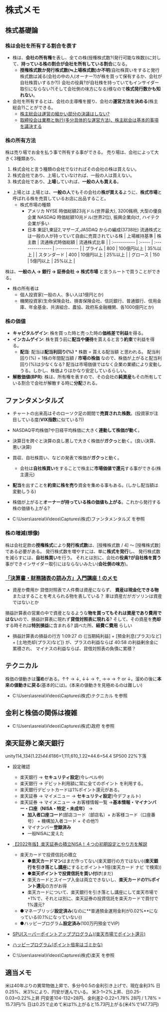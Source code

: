 # 株式メモ

## 株式基礎論

### 株は会社を所有する割合を表す

- 株は、**会社の所有権**を表し、全ての株(授権株式数?(発行可能な株数))に対して、**持っている株の割合が会社を所有している割合**になる。
  - **授権株式数か発行株式数(≒上場株式数)か不明**(自社株買いをすると発行株式数は減る(会社の中の人(オーナー?)が株を買って保有するか、会社が自社株買いするか?))
  会社の役員?が自社株を持っていてもインサイダー取引にならない?(そして会社側の味方になる)様なので**株式発行数かも知れない**。
- 会社を所有するとは、会社の主導権を握り、会社の**運営方法を決める**(株主総会?)ことができる。
  - [株主総会は運営の細かい部分の決議はしない?](https://www.youtube.com/watch?v=8gXw_6thyZk)
  - [取締役会は業務と執行(多分具体的な運営方法)、株主総会は基本的事項 を議決する](https://www.youtube.com/watch?v=y9IXbgZr__8)

### 株の所有方法

株は売り場でお金を払う事で所有する事ができる。
売り場は、会社によって大きく3種類あり、

1. 株式会社と言う種類の会社でなければその会社の株は買えない。
2. 株式会社であり、上場していなければ、一般の人は買えない。
3. 株式会社であり、**上場**していれば、**一般の人も買える**。

- 上場とは
上場とは、**一般の人**でもその会社の**株が買える**ように、**株式市場**と呼ばれる株を売買しているお店に出品すること。
  - 株式市場の種類
    - アメリカ
      NYSE 時価総額23兆ドル(世界最大), 3200銘柄, 大型の優良企業
      NASDAQ 時価総額10兆ドル(世界2位), 振興企業向け, ハイテク企業が多い
    - 日本
      東証1,東証2,マザーズ,JASDAQ からの編成(3738社)
      流通株式とは一般の人が持っていて自由に売買されている株
      | 上場維持基準 | 株主数 | 流通株式時価総額 | 流通株式比率 |
      | :----------- | :----- | :--------------- | :----------- |
      | プライム     | 800    | 100億円以上      | 35%以上      |
      | スタンダード | 400    | 10億円以上       | 25%以上      |
      | グロース     | 150    | 5億円以上        | 25%以上      |

株は、**一般の人 -> 銀行 -> 証券会社 -> 株式市場** と言うルートで買うことができる。

- 株の所有者は
  - 個人投資家(一般の人、多い人は1億円とか)
  - 機関投資家(生命保険会社、損害保険会社、信託銀行、普通銀行、信用金庫、年金基金、共済組合、農協、政府系金融機関、各1000億円とか)

### 株の価値

- **キャピタルゲイン**: 株を買った時と売った時の**価格差で利益**を得る。
- **インカムゲイン**: 株を買う前に**配当や優待**を貰えると言う**約束**で利益を得る。
  - **配当**: 配当は**配当利回り(%)** * 株数 = 貰える配当額 と思われる。
  配当利回り(%) = 1株の年間配当額 / **市場の株価** なので、株価が上がると配当利回り(%)は少なくなる?
  配当は市場価値ではなく企業の業績により変動しうる。しかし、株価よりはかなり安定しているらしい。
- **解散価値(BPR)**: 株は、所有権を表すので、その会社の**純資産**もその所有している割合で会社が解散する時に**分配**される。

## ファンタメンタルズ

- チャートの出来高はそのローソク足の期間で**売買された株数**。(投資家が注目している度(**VIX指数**に似ている?))
- NASDAQ平均株価?や日経平均株価に大きく**連動して株価が動く**。
- 決算日を跨ぐと決算の良し悪しで大きく株価が**ガクっ**と動く。(良い決算、悪い決算)
- 買収、自社株買い、などの発表で株価が**ガクっ**と動く。
  - 会社は**自社株買い**をすることで株主に**市場価値で還元**する事ができる(株主還元)

- **配当**を出すことを**約束に株を売り**資金を集める事もある。(しかし配当額は変動しうる)

- 株価が上がると**オーナーが持っている株の価値も上がる**。これから発行する株の価値も上がる?

- C:\Users\asreia\Videos\Captures\株式\ファンタメンタルズ を参照

### 株の増減(想像)

株は会社定款の**授権株式**により**発行株式数**は、[授権株式数 / 4] ～ [授権株式数] である必要がある。
発行株式数を増やすには、単に**株式を発行**し、
発行株式数を減らすには、**自社株買い**を行う。
それとは別に、会社の**役員?が自社株を買う**事ができインサイダー取引にはならないみたい(**会社側の味方**)。

### [「決算書・財務諸表の読み方」入門講座！のメモ](https://www.youtube.com/watch?v=0X0t1Mj9_NQ&list=LL&index=21)

- 資産か費用か
貸借対照表で人件費は資産にならず、
**資産は現金化できる物**またはすることを考えられる物を表している？
車は資産だがガソリンは資産ではないとか

損益計算表の営業の中で資産となるような**物を買ってもそれは資産であり費用ではない**ので、損益計算表に現れず**貸借対照表に現れる**?
そして、その資産を**売却**する時それは**特別損益**に含まれる?
調べた所、**経費⊂費用** らしい

- 損益計算表の損益の行方
1:09:27 の {[当期純利益] + [預金利息(プラス)など] + [土地売却(プラス)など]} が、プラスの利益ならば 40:58 の利益剰余金に累積され、
マイナスの利益ならば、貸借対照表の負債に累積？

## テクニカル

株価の値動きは**溜め**がある。↑↑ -> ↓, ↓↓ -> ↑, →→ -> ↑ or ↓。溜めの後に**本来の値動きに戻る**(基本的には)。(本来の値動きを見極めるのは難しい)

- C:\Users\asreia\Videos\Captures\株式\テクニカル を参照

## 金利と株価の関係は複雑

- C:\Users\asreia\Videos\Captures\株式\政府 を参照

## 楽天証券と楽天銀行

unity114_134(1.22)*44.6*186=1,111,610_1.22*44.6=54.4
SP500 22%下落

- 設定確認
  - 楽天銀行 -> **セキュリティ設定**(今レベル中)
  - 楽天銀行 -> デビット利用額に常に全てのポイント を利用する。
  - 楽天銀行デビットカードは1%ポイント還元がある。
  - 楽天証券 -> マイメニュー -> **セキュリティ設定**(今デフォルト)
  - 楽天証券 -> マイメニュー -> お客様情報一覧 ->**基本情報・マイナンバー・口座（NISA・特定・未成年）** ->
    - **加入者口座コード**(部店コード（部店名）+ お客様コード（口座番号） + 機構加入者コード + その他?)
    - マイナンバー**登録済み**
    - 一般NISAに変えた
- [【2022年版】楽天証券の積立NISA！４つの初期設定とやり方を解説](https://www.youtube.com/watch?v=c2oh29JlFpA&list=PLtjAIRnny3h6-A4pg4e8hudIsqHzTn9CR&index=6)
  - 楽天カードで投資信託の積立
    - ●**楽天カードマン**はまだ作ってない(楽天銀行の方ではない)(**楽天銀行を引き落とし講座**にするとポイント+1倍(楽天カード ナビ で検索))
    - ●**楽天ポイントで投資信託を買い付け**(まだ)
    - 楽天カードとスイープ入金は両立できないし、**楽天カードの1%ポイント還元**の方がお得
    - 楽天カードについて、楽天銀行を引き落とし講座にして楽天市場で+1%で、それとは別に、楽天証券の投資信託を楽天カードで買付で1%還元?
  - ●マネーブリッジ**設定済み**(なのに**普通預金運用金利が0.02%**になっている(0.1%になっていない))
  - ●ハッピープログラム**設定済み**(100万円預金でVIP)
- [SPU(スーパーポイントアッププログラム)(楽天市場でポイント還元)](https://www.youtube.com/watch?v=Ic9GhIhMfIw)
- [ハッピープログラム(ポイント倍率はゴミかな)](youtube.com/watch?v=ETy3B67Ia5Y)
  
- C:\Users\asreia\Videos\Captures\株式\楽天 を参照

## 適当メモ

米は40年ぶりの異常物価上昇で、多分今0.5の金利引き上げで、現在金利3%
日0.25%、米3%により、円安が進んでいる。
米3-1=2%上昇、日0.25-0.03=0.22%上昇
円安差104-132=28円、金利差2-0.22=1.78%
28円 / 1.78% = 15.73円/%
日は0.25で止めて米は1%上がると15.73円上がる(米4%で147.73円)
